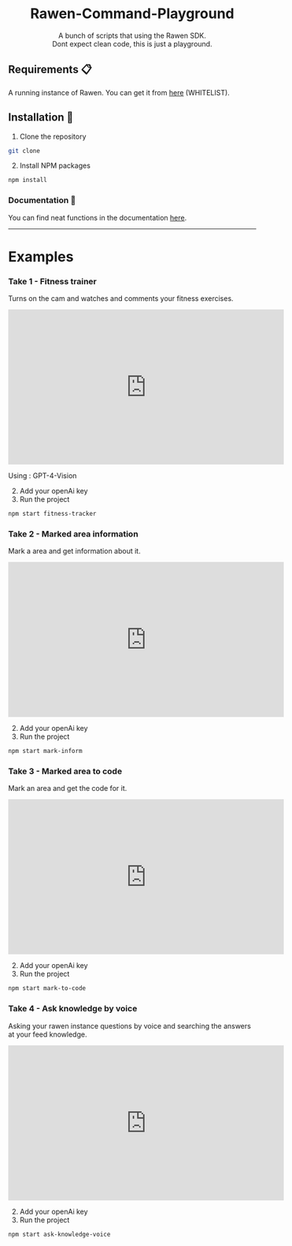 <div align="center">
<h1>  Rawen-Command-Playground  </h1>
  A bunch of scripts that using the Rawen SDK. <br/>
  Dont expect clean code, this is just a playground.
</div>


## Requirements :clipboard:
A running instance of Rawen. You can get it from <a href="https://rawen.io/">here</a> (WHITELIST).

## Installation :wrench:
1. Clone the repository
```sh
git clone
```

2. Install NPM packages
```sh
npm install
```



### Documentation :book:
You can find neat functions in the documentation <a href="https://rawen.io/docs">here</a>.


-----

# Examples

### Take 1 - Fitness trainer
Turns on the cam and watches and comments your fitness exercises.

<iframe width="560" height="315" src="https://www.youtube.com/embed/qKKtsUFFxTU" frameborder="0" allow="accelerometer; autoplay; clipboard-write; encrypted-media; gyroscope; picture-in-picture" allowfullscreen></iframe>


Using : GPT-4-Vision

2. Add your openAi key
1. Run the project

```sh
npm start fitness-tracker
```

### Take 2 - Marked area information
Mark a area and get information about it.

<iframe width="560" height="315" src="https://www.youtube.com/embed/5gomXv-UN8w" frameborder="0" allow="accelerometer; autoplay; clipboard-write; encrypted-media; gyroscope; picture-in-picture" allowfullscreen></iframe>


2. Add your openAi key
1. Run the project

```sh
npm start mark-inform
```

### Take 3 - Marked area to code
Mark an area and get the code for it.

<iframe width="560" height="315" src="https://www.youtube.com/embed/155pizRPm7g" frameborder="0" allow="accelerometer; autoplay; clipboard-write; encrypted-media; gyroscope; picture-in-picture" allowfullscreen></iframe>


2. Add your openAi key
1. Run the project

```sh
npm start mark-to-code
```


### Take 4 - Ask knowledge by voice
Asking your rawen instance questions by voice and searching the answers at your feed knowledge.

<iframe width="560" height="315" src="https://www.youtube.com/embed/5gomXv-UN8w" frameborder="0" allow="accelerometer; autoplay; clipboard-write; encrypted-media; gyroscope; picture-in-picture" allowfullscreen></iframe>


2. Add your openAi key
1. Run the project

```sh
npm start ask-knowledge-voice
```
